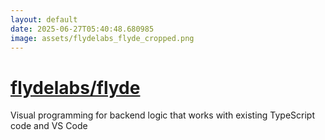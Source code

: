 ```yaml
---
layout: default
date: 2025-06-27T05:40:48.680985
image: assets/flydelabs_flyde_cropped.png
---
```


# [flydelabs/flyde](https://github.com/flydelabs/flyde)

Visual programming for backend logic that works with existing TypeScript code and VS Code
